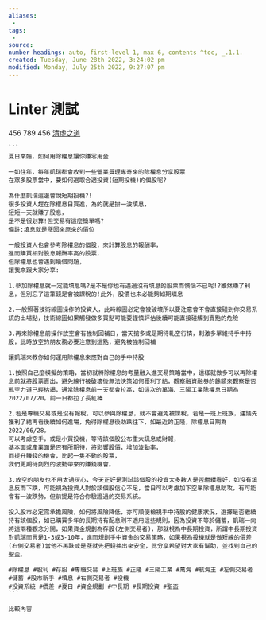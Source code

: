 ```yaml
---
aliases:
 - 
tags:
 - 
source:
number headings: auto, first-level 1, max 6, contents ^toc, _.1.1.
created: Tuesday, June 28th 2022, 3:24:02 pm
modified: Monday, July 25th 2022, 9:27:07 pm
---
```


# Linter 測試

456
789
456
[清虛之道](https://taoofredmaple.com/)
````col
```
夏日來臨，如何用除權息讓你賺零用金  
  
一如往年，每年凱瑞都會收到一些營業員理專寄來的除權息分享股票  
在眾多股票當中，要如何選取合適投資(短期投機)的個股呢?  
  
為什麼凱瑞這邊會說短期投機?!  
很多投資人趕在除權息日買進，為的就是拚一波填息，  
短短一天就賺了股息，  
是不是很划算!但交易有這麼簡單嗎?  
備註:填息就是漲回來原來的價位  
  
一般投資人也會參考除權息的個股，來計算股息的報酬率，  
進而購買相對股息報酬率高的股票，  
但除權息也會遇到幾個問題，  
讓我來跟大家分享:  
  
1.參加除權息就一定能填息嗎?是不是你也有遇過沒有填息的股票而懊惱不已呢!?雖然賺了利息，但別忘了這筆錢是會被課稅的!此外，股價也未必能夠如期填息  
  
2.一般照著技術線圖操作的投資人，此時線圖必定會被破壞所以要注意會不會直接碰到你交易系統的出場點，技術線圖如果觸發做多買點可能要謹慎評估後續可能直接碰觸到賣點的危險  
  
3.再來除權息前操作放空會有強制回補日，當天搶多或是期待軋空行情，刺激多單維持手中持股，此時放空的朋友務必要注意到這點，避免被強制回補  
  
讓凱瑞來教你如何運用除權息來應對自己的手中持股  
  
1.按照自己麼模擬的策略，當初就將除權息的考量融入進交易策略當中，這樣就做多可以再除權息前就將股票賣出，避免線行被破壞後無法決策如何獲利了結，觀察融資融券的餘額來觀察是否軋空力道已經枯竭，通常除權息前一天都會拉高，如這次的萬海、三陽工業除權息日期為2022/07/20。前一日都拉了長紅棒  
  
2.若是專職交易或是沒有報稅，可以參與除權息，就不會避免被課稅，若是一班上班族，建議先獲利了結再看後續如何進場，免得除權息後助跌往下，如最近的正隆，除權息日期為2022/06/28。  
可以考慮空手，或是小買投機，等待該個股公布重大訊息或財報，  
基本面或產業面是否有所期待，將影響股價，增加波動率，  
而提升賺錢的機會，比起一隻不動的股票，  
我們更期待劇烈的波動帶來的賺錢機會。  
  
3.放空的朋友也不用太過灰心，今天正好是測試該個股的投資大多數人是否繼續看好，如沒有填息反而下跌，可能視為投資人對於該個股信心不足，當日可以考慮加下空單除權息助攻，有可能會有一波跌勢，但前提是符合你驗證過的交易系統。  
  
投入股市必定需承擔風險，如何將風險降低，亦可順便檢視手中持股的健康狀況，選擇是否繼續持有該個股，如已購買多年的長期持有配息則不適用這些規則，因為投資不等於儲蓄，凱瑞一向將這兩種觀念分開，如果資金規劃為存股(左側交易者)，那就視為中長期投資，所謂中長期投資對凱瑞而言是1-3或3-10年，進而規劃手中資金的交易策略，如果視為投機就是做短線的價差(右側交易者)當他不再跌或是漲就先把錢抽出來安全，此分享希望對大家有幫助，並找到自己的聖盃。  

#除權息 #股利 #存股 #專職交易 #上班族 #正隆 #三陽工業 #萬海 #航海王 #左側交易者 #儲蓄 #股市新手 #填息 #右側交易者 #投機
#投資系統 #價差 #夏日 #資金規劃 #中長期 #長期投資 #聖盃
```

比較內容



````
